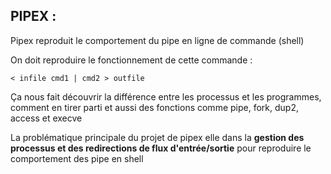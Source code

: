 ## PIPEX :

Pipex reproduit le comportement du pipe en ligne de commande (shell)

On doit reproduire le fonctionnement de cette commande :

`< infile cmd1 | cmd2 > outfile`

Ça nous fait découvrir la différence entre les processus et les programmes, comment en tirer parti et aussi des fonctions comme pipe, fork, dup2, access et execve 

La problématique principale du projet de pipex elle dans la **gestion des processus et des redirections de flux d'entrée/sortie** pour reproduire le comportement des pipe en shell
